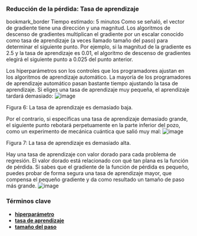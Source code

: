 ### Reducción de la pérdida: Tasa de aprendizaje 

bookmark_border
Tiempo estimado: 5 minutos
Como se señaló, el vector de gradiente tiene una dirección y una magnitud. 
Los algoritmos de descenso de gradientes multiplican el gradiente por un escalar conocido como tasa de aprendizaje 
(a veces llamado tamaño del paso) para determinar el siguiente punto. Por ejemplo, 
si la magnitud de la gradiente es 2.5 y la tasa de aprendizaje es 0.01, el algoritmo de descenso de gradientes elegirá el siguiente punto a 0.025 del punto anterior.

Los hiperparámetros son los controles que los programadores ajustan en los algoritmos de aprendizaje automático. 
La mayoría de los programadores de aprendizaje automático pasan bastante tiempo ajustando la tasa de aprendizaje. 
Si eliges una tasa de aprendizaje muy pequeña, el aprendizaje tardará demasiado:
![image](https://github.com/jwattspajaro/Machine_Learning/assets/18930760/0d977e97-8745-46c7-b6a7-a936b98032a6)

Figura 6: La tasa de aprendizaje es demasiado baja.

Por el contrario, si especificas una tasa de aprendizaje demasiado grande, el siguiente punto rebotará perpetuamente en la parte inferior del pozo, 
como un experimento de mecánica cuántica que salió muy mal:
![image](https://github.com/jwattspajaro/Machine_Learning/assets/18930760/cccebcc3-c117-4a56-a710-7991d6d39ca9)

Figura 7: La tasa de aprendizaje es demasiado alta.

Hay una tasa de aprendizaje con valor dorado para cada problema de regresión. 
El valor dorado está relacionado con qué tan plana es la función de pérdida. 
Si sabes que el gradiente de la función de pérdida es pequeño, 
puedes probar de forma segura una tasa de aprendizaje mayor, 
que compensa el pequeño gradiente y da como resultado un tamaño de paso más grande.
![image](https://github.com/jwattspajaro/Machine_Learning/assets/18930760/71c8da2c-c90a-48d8-a1a3-092ef0e352af)

### Términos clave
-  **[hiperparámetro](https://developers.google.com/machine-learning/glossary?hl=es-419#hyperparameter)**
-  **[tasa de aprendizaje](https://developers.google.com/machine-learning/glossary?hl=es-419#step_size)**
-  **[tamaño del paso](https://developers.google.com/machine-learning/glossary?hl=es-419#learning_rate)**



